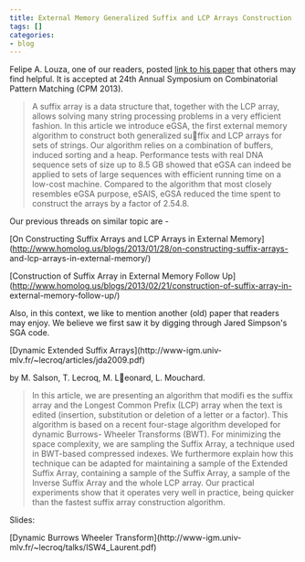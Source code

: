 ```yaml
---
title: External Memory Generalized Suffix and LCP Arrays Construction
tags: []
categories:
- blog
---
```

Felipe A. Louza, one of our readers, posted [link to his
paper](http://www2.icmc.usp.br/~louza/index.php?page=publications) that others
may find helpful. It is accepted at 24th Annual Symposium on Combinatorial
Pattern Matching (CPM 2013).
<!--more-->

> A suffix array is a data structure that, together with the LCP array, allows
solving many string processing problems in a very efficient fashion. In this
article we introduce eGSA, the first external memory algorithm to construct
both generalized suffix and LCP arrays for sets of strings. Our algorithm
relies on a combination of buffers, induced sorting and a heap. Performance
tests with real DNA sequence sets of size up to 8.5 GB showed that eGSA can
indeed be applied to sets of large sequences with efficient running time on a
low-cost machine. Compared to the algorithm that most closely resembles eGSA
purpose, eSAIS, eGSA reduced the time spent to construct the arrays by a
factor of 2.54.8.

Our previous threads on similar topic are -

[On Constructing Suffix Arrays and LCP Arrays in External
Memory](http://www.homolog.us/blogs/2013/01/28/on-constructing-suffix-arrays-
and-lcp-arrays-in-external-memory/)

[Construction of Suffix Array in External Memory Follow
Up](http://www.homolog.us/blogs/2013/02/21/construction-of-suffix-array-in-
external-memory-follow-up/)

Also, in this context, we like to mention another (old) paper that readers may
enjoy. We believe we first saw it by digging through Jared Simpson's SGA code.

[Dynamic Extended Suffix Arrays](http://www-igm.univ-
mlv.fr/~lecroq/articles/jda2009.pdf)

by M. Salson, T. Lecroq, M. Leonard, L. Mouchard.

> In this article, we are presenting an algorithm that modifi es the suffix
array and the Longest Common Prefix (LCP) array when the text is edited
(insertion, substitution or deletion of a letter or a factor). This algorithm
is based on a recent four-stage algorithm developed for dynamic Burrows-
Wheeler Transforms (BWT). For minimizing the space complexity, we are sampling
the Suffix Array, a technique used in BWT-based compressed indexes. We
furthermore explain how this technique can be adapted for maintaining a sample
of the Extended Suffix Array, containing a sample of the Suffix Array, a
sample of the Inverse Suffix Array and the whole LCP array. Our practical
experiments show that it operates very well in practice, being quicker than
the fastest suffix array construction algorithm.

Slides:

[Dynamic Burrows Wheeler Transform](http://www-igm.univ-
mlv.fr/~lecroq/talks/ISW4_Laurent.pdf)

